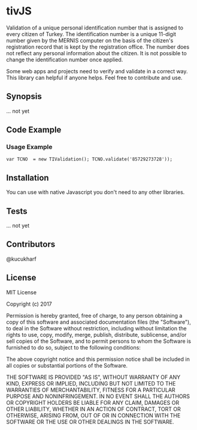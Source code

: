 # tivJS
Validation of a unique personal identification number that is assigned to every 
citizen of Turkey. The identification number is a unique 11-digit number 
given by the MERNIS computer on the basis of the citizen's registration record 
that is kept by the registration office. The number does not reflect any 
personal information about the citizen. It is not possible to change 
the identification number once applied. 


Some web apps and projects need to verify and validate in a correct way. 
This library can helpful if anyone helps. Feel free to contribute and use.

## Synopsis

... not yet

## Code Example

### Usage Example 

`var TCNO  = new TIValidation(); TCNO.validate('85729273728'));`

## Installation

You can use with native Javascript you don't need to any other libraries.


## Tests
... not yet

## Contributors

@kucukharf

## License

MIT License

Copyright (c) 2017 

Permission is hereby granted, free of charge, to any person obtaining a copy
of this software and associated documentation files (the "Software"), to deal
in the Software without restriction, including without limitation the rights
to use, copy, modify, merge, publish, distribute, sublicense, and/or sell
copies of the Software, and to permit persons to whom the Software is
furnished to do so, subject to the following conditions:

The above copyright notice and this permission notice shall be included in all
copies or substantial portions of the Software.

THE SOFTWARE IS PROVIDED "AS IS", WITHOUT WARRANTY OF ANY KIND, EXPRESS OR
IMPLIED, INCLUDING BUT NOT LIMITED TO THE WARRANTIES OF MERCHANTABILITY,
FITNESS FOR A PARTICULAR PURPOSE AND NONINFRINGEMENT. IN NO EVENT SHALL THE
AUTHORS OR COPYRIGHT HOLDERS BE LIABLE FOR ANY CLAIM, DAMAGES OR OTHER
LIABILITY, WHETHER IN AN ACTION OF CONTRACT, TORT OR OTHERWISE, ARISING FROM,
OUT OF OR IN CONNECTION WITH THE SOFTWARE OR THE USE OR OTHER DEALINGS IN THE
SOFTWARE.
